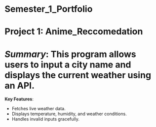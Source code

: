 # Semester_1_Portfolio
# Project 1: Anime_Reccomedation
# *Summary*: This program allows users to input a city name and displays the current weather using an API. 
**Key Features**: 
- Fetches live weather data.
- Displays temperature, humidity, and weather conditions. 
- Handles invalid inputs gracefully. 
